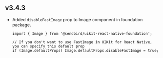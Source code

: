 ## v3.4.3

- Added `disableFastImage` prop to Image component in foundation package.
  ```tsx
  import { Image } from '@sendbird/uikit-react-native-foundation';
  
  // If you don't want to use FastImage in UIKit for React Native, you can specify this default prop
  if (Image.defaultProps) Image.defaultProps.disableFastImage = true;
  ```

